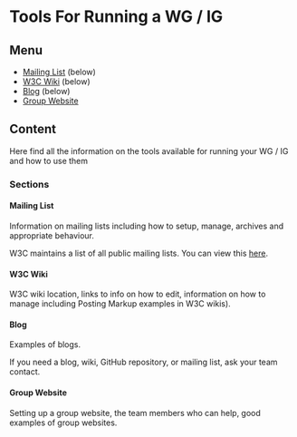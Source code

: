 # Tools For Running a WG / IG
## Menu
* [Mailing List](#) (below)
* [W3C Wiki](#) (below)
* [Blog](#) (below)
* [Group Website](#)

## Content
Here find all the information on the tools available for running your WG / IG and how to use them

### Sections
#### Mailing List
Information on mailing lists including how to setup, manage, archives and appropriate behaviour.

W3C maintains a list of all public mailing lists. You can view this [here](https://lists.w3.org/).

#### W3C Wiki
W3C wiki location, links to info on how to edit, information on how to manage including Posting Markup examples in W3C wikis).

#### Blog
Examples of blogs.

If you need a blog, wiki, GitHub repository, or mailing list, ask your team contact.

#### Group Website
Setting up a group website, the team members who can help, good examples of group websites. 



